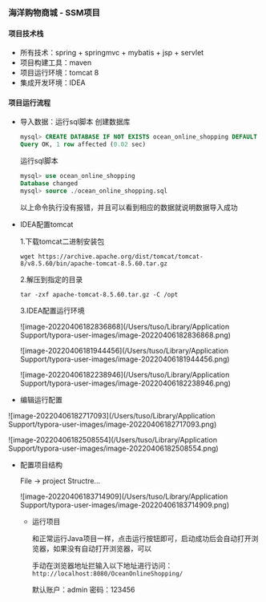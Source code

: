 ### 海洋购物商城 - SSM项目

#### 项目技术栈
- 所有技术：spring + springmvc + mybatis + jsp + servlet
- 项目构建工具：maven
- 项目运行环境：tomcat 8
- 集成开发环境：IDEA

#### 项目运行流程
- 导入数据：运行sql脚本
  创建数据库
  ```sql
  mysql> CREATE DATABASE IF NOT EXISTS ocean_online_shopping DEFAULT CHARACTER SET utf8 DEFAULT COLLATE utf8_general_ci;
  Query OK, 1 row affected (0.02 sec)
  ```
  
  运行sql脚本
  
  ```sql
  mysql> use ocean_online_shopping
  Database changed
  mysql> source ./ocean_online_shopping.sql
  ```
  
  以上命令执行没有报错，并且可以看到相应的数据就说明数据导入成功
  
  
  
- IDEA配置tomcat

  1.下载tomcat二进制安装包

  ```shell
  wget https://archive.apache.org/dist/tomcat/tomcat-8/v8.5.60/bin/apache-tomcat-8.5.60.tar.gz
  ```

  2.解压到指定的目录

  ```shell
  tar -zxf apache-tomcat-8.5.60.tar.gz -C /opt
  ```

  3.IDEA配置运行环境

  ![image-20220406182836868](/Users/tuso/Library/Application Support/typora-user-images/image-20220406182836868.png)

  ![image-20220406181944456](/Users/tuso/Library/Application Support/typora-user-images/image-20220406181944456.png)

  ![image-20220406182238946](/Users/tuso/Library/Application Support/typora-user-images/image-20220406182238946.png)

  

  

- 编辑运行配置

![image-20220406182717093](/Users/tuso/Library/Application Support/typora-user-images/image-20220406182717093.png)

![image-20220406182508554](/Users/tuso/Library/Application Support/typora-user-images/image-20220406182508554.png)

- 配置项目结构

  File -> project Structre...

  ![image-20220406183714909](/Users/tuso/Library/Application Support/typora-user-images/image-20220406183714909.png)

  - 运行项目

    和正常运行Java项目一样，点击运行按钮即可，启动成功后会自动打开浏览器，如果没有自动打开浏览器，可以

    手动在浏览器地址拦输入以下地址进行访问：`http://localhost:8080/OceanOnlineShopping/`

    默认账户：admin       密码：123456

